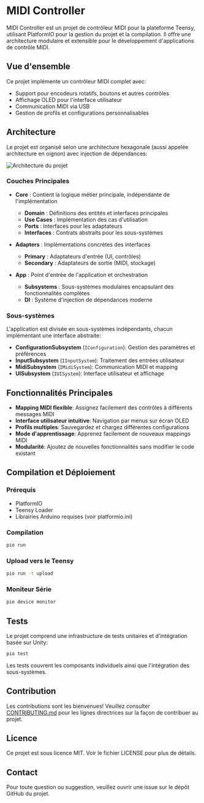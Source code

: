 # MIDI Controller

MIDI Controller est un projet de contrôleur MIDI pour la plateforme Teensy, utilisant PlatformIO pour la gestion du projet et la compilation. Il offre une architecture modulaire et extensible pour le développement d'applications de contrôle MIDI.

## Vue d'ensemble

Ce projet implémente un contrôleur MIDI complet avec:
- Support pour encodeurs rotatifs, boutons et autres contrôles
- Affichage OLED pour l'interface utilisateur
- Communication MIDI via USB
- Gestion de profils et configurations personnalisables

## Architecture

Le projet est organisé selon une architecture hexagonale (aussi appelée architecture en oignon) avec injection de dépendances:

![Architecture du projet](docs/assets/architecture_diagram.png)

### Couches Principales

- **Core** : Contient la logique métier principale, indépendante de l'implémentation
  - **Domain** : Définitions des entités et interfaces principales
  - **Use Cases** : Implémentation des cas d'utilisation
  - **Ports** : Interfaces pour les adaptateurs
  - **Interfaces** : Contrats abstraits pour les sous-systèmes

- **Adapters** : Implémentations concrètes des interfaces
  - **Primary** : Adaptateurs d'entrée (UI, contrôles)
  - **Secondary** : Adaptateurs de sortie (MIDI, stockage)

- **App** : Point d'entrée de l'application et orchestration
  - **Subsystems** : Sous-systèmes modulaires encapsulant des fonctionnalités complètes
  - **DI** : Système d'injection de dépendances moderne

### Sous-systèmes

L'application est divisée en sous-systèmes indépendants, chacun implémentant une interface abstraite:

- **ConfigurationSubsystem** (`IConfiguration`): Gestion des paramètres et préférences
- **InputSubsystem** (`IInputSystem`): Traitement des entrées utilisateur
- **MidiSubsystem** (`IMidiSystem`): Communication MIDI et mapping
- **UISubsystem** (`IUISystem`): Interface utilisateur et affichage

## Fonctionnalités Principales

- **Mapping MIDI flexible**: Assignez facilement des contrôles à différents messages MIDI
- **Interface utilisateur intuitive**: Navigation par menus sur écran OLED
- **Profils multiples**: Sauvegardez et chargez différentes configurations
- **Mode d'apprentissage**: Apprenez facilement de nouveaux mappings MIDI
- **Modularité**: Ajoutez de nouvelles fonctionnalités sans modifier le code existant

## Compilation et Déploiement

### Prérequis
- PlatformIO
- Teensy Loader
- Librairies Arduino requises (voir platformio.ini)

### Compilation
```bash
pio run
```

### Upload vers le Teensy
```bash
pio run -t upload
```

### Moniteur Série
```bash
pio device monitor
```

## Tests

Le projet comprend une infrastructure de tests unitaires et d'intégration basée sur Unity:

```bash
pio test
```

Les tests couvrent les composants individuels ainsi que l'intégration des sous-systèmes.

## Contribution

Les contributions sont les bienvenues! Veuillez consulter [CONTRIBUTING.md](CONTRIBUTING.md) pour les lignes directrices sur la façon de contribuer au projet.

## Licence

Ce projet est sous licence MIT. Voir le fichier LICENSE pour plus de détails.

## Contact

Pour toute question ou suggestion, veuillez ouvrir une issue sur le dépôt GitHub du projet.
